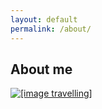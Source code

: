 ```yaml
---
layout: default
permalink: /about/
---
```


## About me

<a href="{{site.baseurl | absolute_url}}images/me.jpg"><img src="{{site.baseurl | absolute_url}}images/me.jpg" alt="[image travelling]"/></a>
